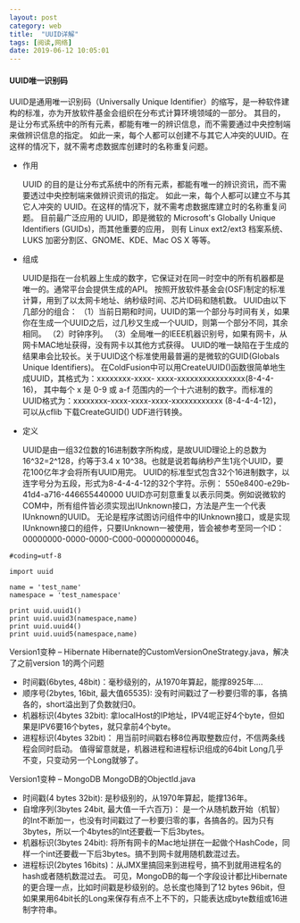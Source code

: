 ```yaml
---
layout: post
category: web
title:  "UUID详解"
tags: [阅读,网络]
date: 2019-06-12 10:05:01
---
```


#### UUID唯一识别码
UUID是通用唯一识别码（Universally Unique Identifier）的缩写，是一种软件建构的标准，亦为开放软件基金会组织在分布式计算环境领域的一部分。
其目的，是让分布式系统中的所有元素，都能有唯一的辨识信息，而不需要通过中央控制端来做辨识信息的指定。
如此一来，每个人都可以创建不与其它人冲突的UUID。在这样的情况下，就不需考虑数据库创建时的名称重复问题。<!-- more -->

+ 作用

    UUID 的目的是让分布式系统中的所有元素，都能有唯一的辨识资讯，而不需要透过中央控制端来做辨识资讯的指定。
    如此一来，每个人都可以建立不与其它人冲突的 UUID。在这样的情况下，就不需考虑数据库建立时的名称重复问题。
    目前最广泛应用的 UUID，即是微软的 Microsoft's Globally Unique Identifiers (GUIDs)，而其他重要的应用，
    则有 Linux ext2/ext3 档案系统、LUKS 加密分割区、GNOME、KDE、Mac OS X 等等。

+ 组成

    UUID是指在一台机器上生成的数字，它保证对在同一时空中的所有机器都是唯一的。通常平台会提供生成的API。
    按照开放软件基金会(OSF)制定的标准计算，用到了以太网卡地址、纳秒级时间、芯片ID码和随机数。
    UUID由以下几部分的组合：
    （1）当前日期和时间，UUID的第一个部分与时间有关，如果你在生成一个UUID之后，过几秒又生成一个UUID，则第一个部分不同，其余相同。
    （2）时钟序列。
    （3）全局唯一的IEEE机器识别号，如果有网卡，从网卡MAC地址获得，没有网卡以其他方式获得。
    UUID的唯一缺陷在于生成的结果串会比较长。关于UUID这个标准使用最普遍的是微软的GUID(Globals Unique Identifiers)。
    在ColdFusion中可以用CreateUUID()函数很简单地生成UUID，其格式为：xxxxxxxx-xxxx- xxxx-xxxxxxxxxxxxxxxx(8-4-4-16)，
    其中每个 x 是 0-9 或 a-f 范围内的一个十六进制的数字。而标准的UUID格式为：xxxxxxxx-xxxx-xxxx-xxxx-xxxxxxxxxxxx (8-4-4-4-12)，
    可以从cflib 下载CreateGUID() UDF进行转换。

+ 定义

    UUID是由一组32位数的16进制数字所构成，是故UUID理论上的总数为16^32=2^128，约等于3.4 x 10^38。也就是说若每纳秒产生1兆个UUID，要花100亿年才会将所有UUID用完。
    UUID的标准型式包含32个16进制数字，以连字号分为五段，形式为8-4-4-4-12的32个字符。示例：
    550e8400-e29b-41d4-a716-446655440000
    UUID亦可刻意重复以表示同类。例如说微软的COM中，所有组件皆必须实现出IUnknown接口，方法是产生一个代表IUnknown的UUID。
    无论是程序试图访问组件中的IUnknown接口，或是实现IUnknown接口的组件，只要IUnknown一被使用，皆会被参考至同一个ID：00000000-0000-0000-C000-000000000046。
```
#coding=utf-8
 
import uuid
 
name = 'test_name'
namespace = 'test_namespace'
 
print uuid.uuid1()
print uuid.uuid3(namespace,name)
print uuid.uuid4()
print uuid.uuid5(namespace,name)
```
Version1变种 – Hibernate
Hibernate的CustomVersionOneStrategy.java，解决了之前version 1的两个问题
- 时间戳(6bytes, 48bit)：毫秒级别的，从1970年算起，能撑8925年….
- 顺序号(2bytes, 16bit, 最大值65535): 没有时间戳过了一秒要归零的事，各搞各的，short溢出到了负数就归0。
- 机器标识(4bytes 32bit): 拿localHost的IP地址，IPV4呢正好4个byte，但如果是IPV6要16个bytes，就只拿前4个byte。
- 进程标识(4bytes 32bit)： 用当前时间戳右移8位再取整数应付，不信两条线程会同时启动。
值得留意就是，机器进程和进程标识组成的64bit Long几乎不变，只变动另一个Long就够了。
 
Version1变种 – MongoDB
MongoDB的ObjectId.java
- 时间戳(4 bytes 32bit): 是秒级别的，从1970年算起，能撑136年。
- 自增序列(3bytes 24bit, 最大值一千六百万)： 是一个从随机数开始（机智）的Int不断加一，也没有时间戳过了一秒要归零的事，各搞各的。因为只有3bytes，所以一个4bytes的Int还要截一下后3bytes。
- 机器标识(3bytes 24bit): 将所有网卡的Mac地址拼在一起做个HashCode，同样一个int还要截一下后3bytes。搞不到网卡就用随机数混过去。
- 进程标识(2bytes 16bits)：从JMX里搞回来到进程号，搞不到就用进程名的hash或者随机数混过去。
可见，MongoDB的每一个字段设计都比Hibernate的更合理一点，比如时间戳是秒级别的。总长度也降到了12 bytes 96bit，但如果果用64bit长的Long来保存有点不上不下的，只能表达成byte数组或16进制字符串。
        